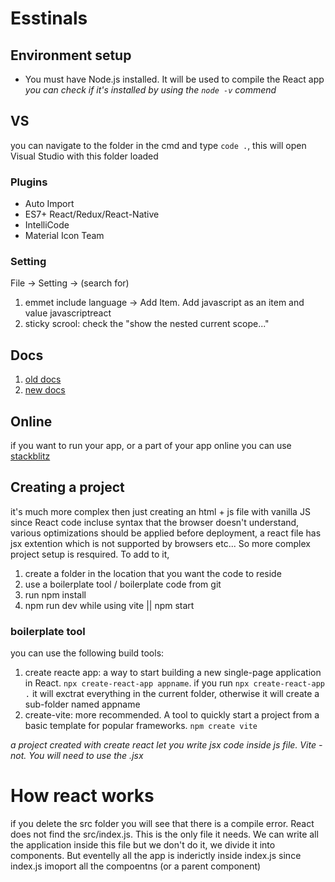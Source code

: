 # Esstinals

## Environment setup
+ You must have Node.js installed. It will be used to compile the React app\
*you can check if it's installed by using the `node -v` commend*

## VS 
you can navigate to the folder in the cmd and type `code .`, this will open Visual Studio with this folder loaded

### Plugins
+ Auto Import
+ ES7+ React/Redux/React-Native
+ IntelliCode
+ Material Icon Team

### Setting
File -> Setting -> (search for) 
1. emmet include language -> Add Item. Add javascript as an item and value javascriptreact
2. sticky scrool: check the "show the nested current scope..."

## Docs
1. [old docs](https://legacy.reactjs.org/docs/getting-started.html)
2. [new docs](https://react.dev/)

## Online
if you want to run your app, or a part of your app online you can use [stackblitz](https://stackblitz.com/edit/react-wk5wsw?file=src%2FApp.js)

## Creating a project
it's much more complex then just creating an html + js file with vanilla JS since React code incluse syntax  that the browser doesn't understand, various optimizations should be applied before deployment, a react file has jsx extention which is not supported by browsers etc... So more complex project setup is resquired. To add to it, 

1. create a folder in the location that you want the code to reside
2. use a boilerplate tool / boilerplate code from git
3. run npm install
4. npm run dev while using vite || npm start

### boilerplate tool
you can use the following build tools:
1. create reacte app: a way to start building a new single-page application in React.
`npx create-react-app appname`. if you run `npx create-react-app .` it will exctrat everything in the current folder, otherwise it will create a sub-folder named appname
2. create-vite: more recommended. A tool to quickly start a project from a basic template for popular frameworks.
`npm create vite`

*a project created with create react let you write jsx code inside js file. Vite - not. You will need to use the .jsx*

# How react works
if you delete the src folder you will see that there is a compile error. React does not find the src/index.js. This is the only file it needs. We can write all the application inside this file but we don't do it, we divide it into components. But eventelly all the app is inderictly inside index.js since index.js imoport all the compoentns (or a parent component)
